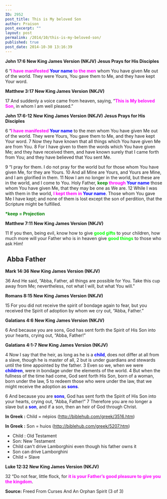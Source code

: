 ```yaml
---
---
ID: 2952
post_title: This is My beloved Son
author: Praison
post_excerpt: ""
layout: post
permalink: /2014/10/this-is-my-beloved-son/
published: true
post_date: 2014-10-30 13:16:39
---
```

<strong>John 17:6</strong>
<strong> New King James Version (NKJV)</strong>
<strong> Jesus Prays for His Disciples</strong>

6 “<span style="color: #ff00ff;"><strong>I have manifested <span style="color: #0000ff;">Your name</span> to the men</strong></span> whom You have given Me out of the world. They were Yours, You gave them to Me, and they have kept Your word.

<strong>Matthew 3:17</strong>
<strong> New King James Version (NKJV)</strong>

17 And suddenly a voice came from heaven, saying, “<span style="color: #ff00ff;"><strong>This is My beloved Son</strong></span>, in whom I am well pleased.”

<strong>John 17:6-12</strong>
<strong> New King James Version (NKJV)</strong>
<strong> Jesus Prays for His Disciples</strong>

6 “<span style="color: #ff00ff;"><strong>I have manifested <span style="color: #0000ff;">Your name</span></strong></span> to the men whom You have given Me out of the world. They were Yours, You gave them to Me, and they have kept Your word. 7 Now they have known that all things which You have given Me are from You. 8 For I have given to them the words which You have given Me; and they have received them, and have known surely that I came forth from You; and they have believed that You sent Me.

9 “I pray for them. I do not pray for the world but for those whom You have given Me, for they are Yours. 10 And all Mine are Yours, and Yours are Mine, and I am glorified in them. 11 Now I am no longer in the world, but these are in the world, and I come to You. Holy Father, <span style="color: #ff00ff;"><strong><span style="color: #008000;">keep</span> through <span style="color: #0000ff;">Your name</span></strong></span> those whom You have given Me, that they may be one as We are. 12 While I was with them in the world, <span style="color: #ff00ff;"><strong>I kept them in <span style="color: #0000ff;">Your name</span></strong></span>. Those whom You gave Me I have kept; and none of them is lost except the son of perdition, that the Scripture might be fulfilled.

<span style="color: #008000;"><strong>*keep = Projection</strong></span>

<strong>Matthew 7:11</strong>
<strong> New King James Version (NKJV)</strong>

11 If you then, being evil, know how to give <span style="color: #00ff00;"><strong>good gifts</strong></span> to your children, how much more will your Father who is in heaven give <strong><span style="color: #00ff00;">good things</span></strong> to those who ask Him!
<h2> Abba Father</h2>
<strong>Mark 14:36</strong>
<strong> New King James Version (NKJV)</strong>

36 And He said, “Abba, Father, all things are possible for You. Take this cup away from Me; nevertheless, not what I will, but what You will.”

<strong>Romans 8:15</strong>
<strong> New King James Version (NKJV)</strong>

15 For you did not receive the spirit of bondage again to fear, but you received the Spirit of adoption by whom we cry out, “Abba, Father.”

<strong>Galatians 4:6</strong>
<strong> New King James Version (NKJV)</strong>

6 And because you are sons, God has sent forth the Spirit of His Son into your hearts, crying out, “Abba, Father!”

<strong>Galatians 4:1-7</strong>
<strong> New King James Version (NKJV)</strong>

4 Now I say that the heir, as long as he is a <span style="color: #0000ff;"><strong>child</strong></span>, does not differ at all from a slave, though he is master of all, 2 but is under guardians and stewards until the time appointed by the father. 3 Even so we, when we were <span style="color: #0000ff;"><strong>children</strong></span>, were in bondage under the elements of the world. 4 But when the fullness of the time had come, God sent forth His Son, born of a woman, born under the law, 5 to redeem those who were under the law, that we might receive the adoption as <span style="color: #0000ff;"><strong>sons</strong></span>.

6 And because you are <span style="color: #0000ff;"><strong>sons</strong></span>, God has sent forth the Spirit of His Son into your hearts, crying out, “Abba, Father!” 7 Therefore you are no longer a slave but a <span style="color: #0000ff;"><strong>son</strong></span>, and if a son, then an heir of God through Christ.

<strong>In Greek :</strong> Child = népios (http://biblehub.com/greek/3516.htm)

<strong>In Greek :</strong> Son = huios (http://biblehub.com/greek/5207.htm)
<ul>
	<li>Child : Old Testament</li>
	<li>Son: New Testament</li>
	<li>Child can't drive Lamborghini even though his father owns it</li>
	<li>Son can drive Lamborghini</li>
	<li>Child = Slave</li>
</ul>
<strong>Luke 12:32</strong>
<strong> New King James Version (NKJV)</strong>

32 “Do not fear, little flock, for <span style="color: #ff00ff;"><strong>it is your Father’s good pleasure to give you the kingdom</strong></span>.

<strong>Source:</strong> Freed From Curses And An Orphan Spirit (3 of 3)